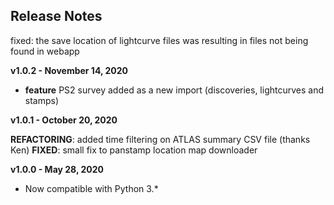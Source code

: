 
## Release Notes

fixed: the save location of lightcurve files was resulting in files not being found in webapp

**v1.0.2 - November 14, 2020**

* **feature** PS2 survey added as a new import (discoveries, lightcurves and stamps)

**v1.0.1 - October 20, 2020**

**REFACTORING**: added time filtering on ATLAS summary CSV file (thanks Ken)
**FIXED**: small fix to panstamp location map downloader

**v1.0.0 - May 28, 2020**

* Now compatible with Python 3.*
